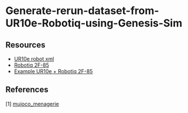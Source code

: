 # Generate-rerun-dataset-from-UR10e-Robotiq-using-Genesis-Sim

## Resources
- [UR10e robot xml](https://github.com/google-deepmind/mujoco_menagerie/tree/main/universal_robots_ur10e)
- [Robotiq 2F-85](https://github.com/google-deepmind/mujoco_menagerie/blob/main/robotiq_2f85/README.md)
- [Example UR10e + Robotiq 2F-85](https://github.com/google-deepmind/mujoco_menagerie/issues/37#issuecomment-1862723050)


## References
[1] [mujoco_menagerie](https://github.com/google-deepmind/mujoco_menagerie)